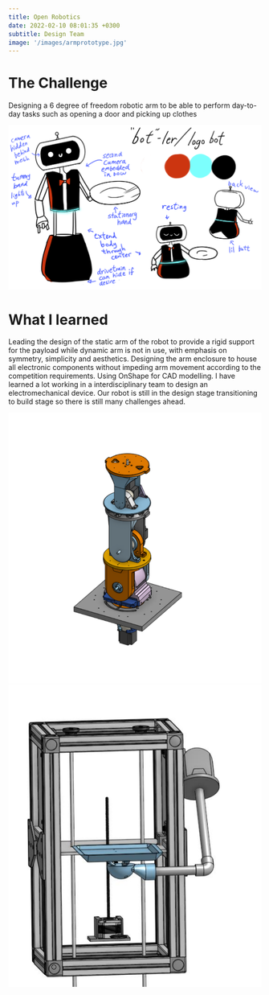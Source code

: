 ```yaml
---
title: Open Robotics
date: 2022-02-10 08:01:35 +0300
subtitle: Design Team
image: '/images/armprototype.jpg'
---
```

# The Challenge
Designing a 6 degree of freedom robotic arm to be able to perform day-to-day tasks such as opening a door and picking up clothes
<div class="gallery-box">
  <div class="gallery">
    <img src="/images/fullrobot.png" loading="lazy" alt="Project">
  </div>
  <em>  <a href="https://unsplash.com/" target="_blank"></a></em>
</div>

# What I learned
Leading the design of the static arm of the robot to provide a rigid support for the payload while dynamic arm is not in use, with emphasis on symmetry, simplicity and aesthetics. Designing the arm enclosure to house all electronic components without impeding arm movement according to the competition requirements. Using OnShape for CAD modelling. I have learned a lot working in a interdisciplinary team to design an electromechanical device. Our robot is still in the design stage transitioning to build stage so there is still many challenges ahead.

<div class="gallery-box">
  <div class="gallery">
    <img src="/images/robotarm.png" loading="lazy" alt="Project">
    <img src="/images/staticarm.JPG" loading="lazy" alt="Project">
  </div>
  <em>  <a href="https://unsplash.com/" target="_blank"></a></em>
</div>